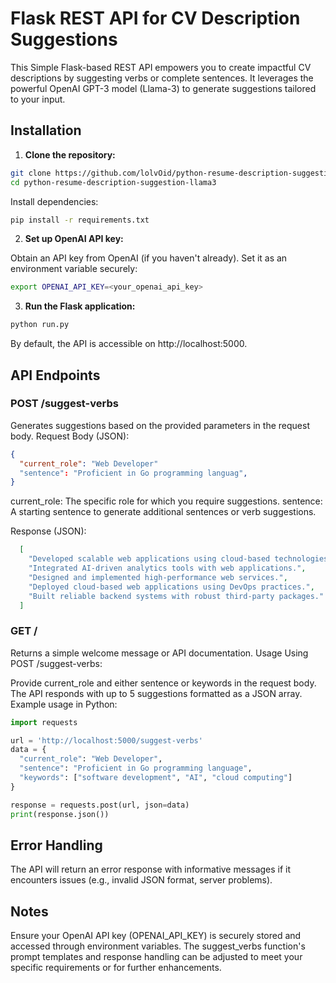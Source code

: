 # Flask REST API for CV Description Suggestions

This Simple Flask-based REST API empowers you to create impactful CV descriptions by suggesting verbs or complete sentences. It leverages the powerful OpenAI GPT-3 model (Llama-3) to generate suggestions tailored to your input.

## Installation

1. **Clone the repository:**

```bash
git clone https://github.com/lolvOid/python-resume-description-suggestion-llama3
cd python-resume-description-suggestion-llama3
```
Install dependencies:
```bash
pip install -r requirements.txt
```

2. **Set up OpenAI API key:**

Obtain an API key from OpenAI (if you haven't already).
Set it as an environment variable securely:
```bash
export OPENAI_API_KEY=<your_openai_api_key>
```

3. **Run the Flask application:**

```bash
python run.py
```

By default, the API is accessible on http://localhost:5000.

## API Endpoints
### POST /suggest-verbs

Generates suggestions based on the provided parameters in the request body.
Request Body (JSON):

```JSON
{
  "current_role": "Web Developer"
  "sentence": "Proficient in Go programming languag",
}
```

current_role: The specific role for which you require suggestions.
sentence: A starting sentence to generate additional sentences or verb suggestions.

Response (JSON):

```JSON
  [
    "Developed scalable web applications using cloud-based technologies.",
    "Integrated AI-driven analytics tools with web applications.",
    "Designed and implemented high-performance web services.",
    "Deployed cloud-based web applications using DevOps practices.",
    "Built reliable backend systems with robust third-party packages."
  ]
```

### GET /

Returns a simple welcome message or API documentation.
Usage
Using POST /suggest-verbs:

Provide current_role and either sentence or keywords in the request body.
The API responds with up to 5 suggestions formatted as a JSON array.
Example usage in Python:

```Python
import requests

url = 'http://localhost:5000/suggest-verbs'
data = {
  "current_role": "Web Developer",
  "sentence": "Proficient in Go programming language",
  "keywords": ["software development", "AI", "cloud computing"]
}

response = requests.post(url, json=data)
print(response.json())
```

## Error Handling
The API will return an error response with informative messages if it encounters issues (e.g., invalid JSON format, server problems).

## Notes
Ensure your OpenAI API key (OPENAI_API_KEY) is securely stored and accessed through environment variables.
The suggest_verbs function's prompt templates and response handling can be adjusted to meet your specific requirements or for further enhancements.
